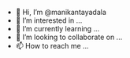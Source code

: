 - 👋 Hi, I’m @manikantayadala
- 👀 I’m interested in ...
- 🌱 I’m currently learning ...
- 💞️ I’m looking to collaborate on ...
- 📫 How to reach me ...

<!---
manikantayadala/manikantayadala is a ✨ special ✨ repository because its `README.md` (this file) appears on your GitHub profile.
You can click the Preview link to take a look at your changes.
--->
